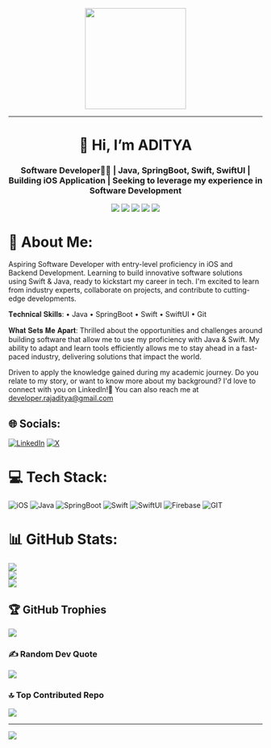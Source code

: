 <p align="center">
  <img src="https://github.com/thompsonemerson/thompsonemerson/raw/master/cover-thompson.png" height="200"/>
</p>
<hr>

<h1 align="center">👋 Hi, I’m ADITYA</h1>
<h3 align="center">Software Developer👨‍💻 | Java, SpringBoot, Swift, SwiftUI | Building iOS Application | Seeking to leverage my experience in Software Development</h3>

<p align="center">
<img src="https://img.shields.io/badge/Age-22-blue?style=for-the-badge">
<img src="https://img.shields.io/badge/iOS%20Development-%2300aaff.svg?style=for-the-badge&logo=apple&logoColor=white)">
<img src="https://img.shields.io/badge/springboot%20native-%2361DAFB.svg?style=for-the-badge&logo=springboot&logoColor=white">
<img src="https://img.shields.io/badge/Lives-India-success?style=for-the-badge&logo=map">
<img src="https://img.shields.io/badge/Languages-English-brightgreen?style=for-the-badge&logo=language">
</p>

# 💫 About Me:
Aspiring Software Developer with entry-level proficiency in iOS and Backend Development. Learning to build innovative software solutions using Swift & Java, ready to kickstart my career in tech. I'm excited to learn from industry experts, collaborate on projects, and contribute to cutting-edge developments.

𝐓𝐞𝐜𝐡𝐧𝐢𝐜𝐚𝐥 𝐒𝐤𝐢𝐥𝐥𝐬:
• Java
• SpringBoot
• Swift
• SwiftUI
• Git

𝐖𝐡𝐚𝐭 𝐒𝐞𝐭𝐬 𝐌𝐞 𝐀𝐩𝐚𝐫𝐭:
Thrilled about the opportunities and challenges around building software that allow me to use my proficiency with Java & Swift. My ability to adapt and learn tools efficiently allows me to stay ahead in a fast-paced industry, delivering solutions that impact the world.

Driven to apply the knowledge gained during my academic journey. Do you relate to my story, or want to know more about my background? I'd love to connect with you on LinkedIn!📧 You can also reach me at developer.rajaditya@gmail.com


## 🌐 Socials:
[![LinkedIn](https://img.shields.io/badge/linkedin-%231E77B5.svg?&style=for-the-badge&logo=linkedin&logoColor=white)](https://www.linkedin.com/in/iadiraj/)
[![X](https://img.shields.io/badge/x-%2300acee.svg?&style=for-the-badge&logo=x&logoColor=white)](https://twitter.com/iadiraj/)


# 💻 Tech Stack:
![iOS](https://img.shields.io/badge/iOS-%230167E6.svg?style=for-the-badge&logo=apple&logoColor=white) 
![Java](https://img.shields.io/badge/java-%23ED8B00.svg?style=for-the-badge&logo=openjdk&logoColor=white)
![SpringBoot](https://img.shields.io/badge/springboot-%23ED8B00.svg?style=for-the-badge&logo=springboot&logoColor=white)
![Swift](https://img.shields.io/badge/swift-%23FFAC45.svg?style=for-the-badge&logo=swift&logoColor=white) 
![SwiftUI](https://img.shields.io/badge/swiftui-%237AC8FA.svg?style=for-the-badge&logo=swift&logoColor=white)
![Firebase](https://img.shields.io/badge/firebase-%23039BE5.svg?style=for-the-badge&logo=firebase)
![GIT](https://img.shields.io/badge/Git-fc6d26?style=for-the-badge&logo=git&logoColor=white)

# 📊 GitHub Stats:
![](https://github-readme-stats.vercel.app/api?username=iadiraj&theme=react&hide_border=false&include_all_commits=false&count_private=false)<br/>
![](https://github-readme-streak-stats.herokuapp.com/?user=iadiraj&theme=react&hide_border=false)<br/>
![](https://github-readme-stats.vercel.app/api/top-langs/?username=iadiraj&theme=react&hide_border=false&include_all_commits=false&count_private=false&layout=compact)

## 🏆 GitHub Trophies
![](https://github-profile-trophy.vercel.app/?username=iadiraj&theme=radical&no-frame=false&no-bg=false&margin-w=4)

### ✍️ Random Dev Quote
![](https://quotes-github-readme.vercel.app/api?type=horizontal&theme=radical)

### 🔝 Top Contributed Repo
![](https://github-contributor-stats.vercel.app/api?username=iadiraj&limit=5&theme=dark&combine_all_yearly_contributions=true)

---
[![](https://visitcount.itsvg.in/api?id=iadiraj&icon=0&color=0)](https://visitcount.itsvg.in)

<!-- Proudly created with GPRM ( https://gprm.itsvg.in ) -->
